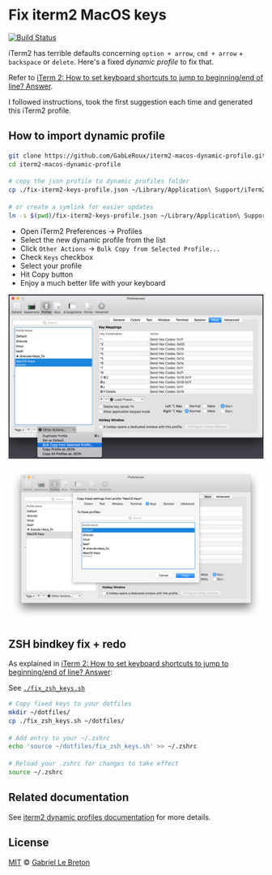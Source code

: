 # Fix iterm2 MacOS keys

[![Build Status](https://travis-ci.com/GabLeRoux/iterm2-macos-dynamic-profile.svg?branch=master)](https://travis-ci.com/GabLeRoux/iterm2-macos-dynamic-profile)

iTerm2 has terrible defaults concerning `option + arrow`, `cmd + arrow` + `backspace` or `delete`. Here's a fixed _dynamic profile_ to fix that.

Refer to [iTerm 2: How to set keyboard shortcuts to jump to beginning/end of line? Answer](https://stackoverflow.com/a/29403520/1092815).

I followed instructions, took the first suggestion each time and generated this iTerm2 profile.

## How to import dynamic profile

```bash
git clone https://github.com/GabLeRoux/iterm2-macos-dynamic-profile.git
cd iterm2-macos-dynamic-profile

# copy the json profile to dynamic profiles folder
cp ./fix-iterm2-keys-profile.json ~/Library/Application\ Support/iTerm2/DynamicProfiles

# or create a symlink for easier updates
ln -s $(pwd)/fix-iterm2-keys-profile.json ~/Library/Application\ Support/iTerm2/DynamicProfiles/
```

* Open iTerm2 Preferences -> Profiles
* Select the new dynamic profile from the list
* Click `Other Actions` -> `Bulk Copy from Selected Profile...`
* Check `Keys` checkbox
* Select your profile
* Hit Copy button
* Enjoy a much better life with your keyboard

![Bulk Copy from Selected Profile...](./doc/bulk-copy-example.png)

![Copy Keys to your profile](./doc/copy-keys-to-new-profile.png)

## ZSH bindkey fix + redo

As explained in [iTerm 2: How to set keyboard shortcuts to jump to beginning/end of line? Answer](https://stackoverflow.com/a/29403520/1092815):

See [`./fix_zsh_keys.sh`](./fix_zsh_keys.sh)

```bash
# Copy fixed keys to your dotfiles
mkdir ~/dotfiles/
cp ./fix_zsh_keys.sh ~/dotfiles/

# Add entry to your ~/.zshrc
echo 'source ~/dotfiles/fix_zsh_keys.sh' >> ~/.zshrc

# Reload your .zshrc for changes to take effect
source ~/.zshrc
```

## Related documentation

See [iterm2 dynamic profiles documentation](https://www.iterm2.com/documentation-dynamic-profiles.html) for more details.

## License

[MIT](LICENSE.md) © [Gabriel Le Breton](https://gableroux.com)

